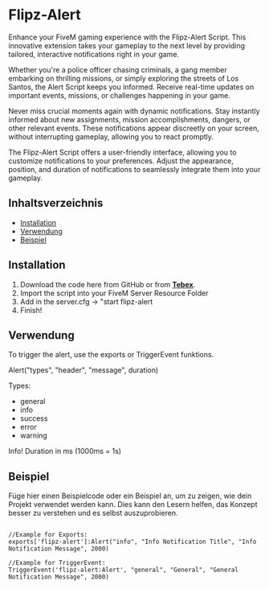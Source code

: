 # Flipz-Alert



Enhance your FiveM gaming experience with the Flipz-Alert Script. This innovative extension takes your gameplay to the next level by providing tailored, interactive notifications right in your game.

Whether you're a police officer chasing criminals, a gang member embarking on thrilling missions, or simply exploring the streets of Los Santos, the Alert Script keeps you informed. Receive real-time updates on important events, missions, or challenges happening in your game.

Never miss crucial moments again with dynamic notifications. Stay instantly informed about new assignments, mission accomplishments, dangers, or other relevant events. These notifications appear discreetly on your screen, without interrupting gameplay, allowing you to react promptly.

The Flipz-Alert Script offers a user-friendly interface, allowing you to customize notifications to your preferences. Adjust the appearance, position, and duration of notifications to seamlessly integrate them into your gameplay.


## Inhaltsverzeichnis

- [Installation](#installation)
- [Verwendung](#verwendung)
- [Beispiel](#beispiel)

## Installation

1. Download the code here from GitHub or from **[Tebex](https://flipz-resources.tebex.io/)**.
2. Import the script into your FiveM Server Resource Folder
3. Add in the server.cfg -> "start flipz-alert
4. Finish!


## Verwendung

To trigger the alert, use the exports or TriggerEvent funktions.

Alert("types", "header", "message", duration)

Types:
- general
- info
- success
- error
- warning


Info! Duration in ms (1000ms = 1s)

## Beispiel

Füge hier einen Beispielcode oder ein Beispiel an, um zu zeigen, wie dein Projekt verwendet werden kann. Dies kann den Lesern helfen, das Konzept besser zu verstehen und es selbst auszuprobieren.

```

//Example for Exports:
exports['flipz-alert']:Alert("info", "Info Notification Title", "Info Notification Message", 2000)	

//Example for TriggerEvent:
TriggerEvent('flipz-alert:Alert', "general", "General", "General Notification Message", 2000)

```
